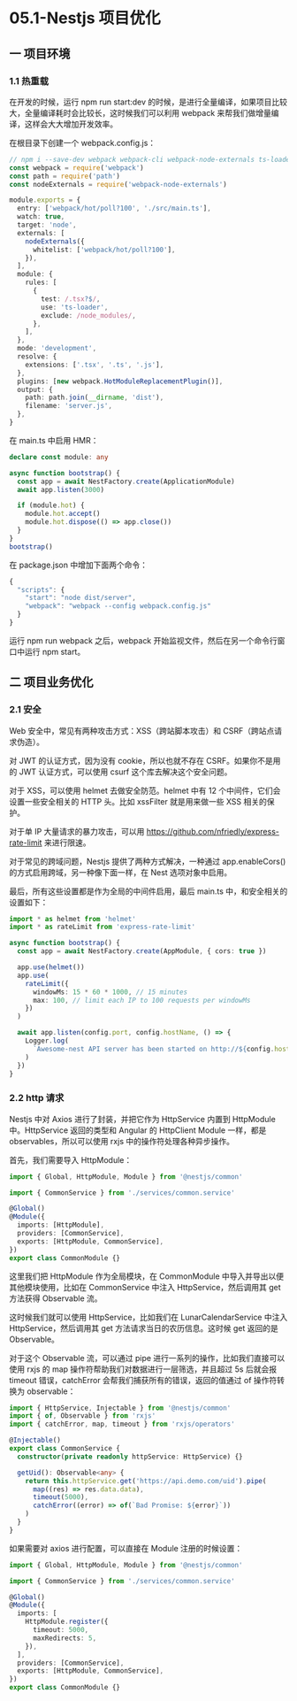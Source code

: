# 05.1-Nestjs 项目优化

## 一 项目环境

### 1.1 热重载

在开发的时候，运行 npm run start:dev 的时候，是进行全量编译，如果项目比较大，全量编译耗时会比较长，这时候我们可以利用 webpack 来帮我们做增量编译，这样会大大增加开发效率。

在根目录下创建一个 webpack.config.js：

```ts
// npm i --save-dev webpack webpack-cli webpack-node-externals ts-loader
const webpack = require('webpack')
const path = require('path')
const nodeExternals = require('webpack-node-externals')

module.exports = {
  entry: ['webpack/hot/poll?100', './src/main.ts'],
  watch: true,
  target: 'node',
  externals: [
    nodeExternals({
      whitelist: ['webpack/hot/poll?100'],
    }),
  ],
  module: {
    rules: [
      {
        test: /.tsx?$/,
        use: 'ts-loader',
        exclude: /node_modules/,
      },
    ],
  },
  mode: 'development',
  resolve: {
    extensions: ['.tsx', '.ts', '.js'],
  },
  plugins: [new webpack.HotModuleReplacementPlugin()],
  output: {
    path: path.join(__dirname, 'dist'),
    filename: 'server.js',
  },
}
```

在 main.ts 中启用 HMR：

```ts
declare const module: any

async function bootstrap() {
  const app = await NestFactory.create(ApplicationModule)
  await app.listen(3000)

  if (module.hot) {
    module.hot.accept()
    module.hot.dispose(() => app.close())
  }
}
bootstrap()
```

在 package.json 中增加下面两个命令：

```ts
{
  "scripts": {
    "start": "node dist/server",
    "webpack": "webpack --config webpack.config.js"
  }
}
```

运行 npm run webpack 之后，webpack 开始监视文件，然后在另一个命令行窗口中运行 npm start。

## 二 项目业务优化

### 2.1 安全

Web 安全中，常见有两种攻击方式：XSS（跨站脚本攻击）和 CSRF（跨站点请求伪造）。

对 JWT 的认证方式，因为没有 cookie，所以也就不存在 CSRF。如果你不是用的 JWT 认证方式，可以使用 csurf 这个库去解决这个安全问题。

对于 XSS，可以使用 helmet 去做安全防范。helmet 中有 12 个中间件，它们会设置一些安全相关的 HTTP 头。比如 xssFilter 就是用来做一些 XSS 相关的保护。

对于单 IP 大量请求的暴力攻击，可以用 <https://github.com/nfriedly/express-rate-limit> 来进行限速。

对于常见的跨域问题，Nestjs 提供了两种方式解决，一种通过 app.enableCors() 的方式启用跨域，另一种像下面一样，在 Nest 选项对象中启用。

最后，所有这些设置都是作为全局的中间件启用，最后 main.ts 中，和安全相关的设置如下：

```ts
import * as helmet from 'helmet'
import * as rateLimit from 'express-rate-limit'

async function bootstrap() {
  const app = await NestFactory.create(AppModule, { cors: true })

  app.use(helmet())
  app.use(
    rateLimit({
      windowMs: 15 * 60 * 1000, // 15 minutes
      max: 100, // limit each IP to 100 requests per windowMs
    })
  )

  await app.listen(config.port, config.hostName, () => {
    Logger.log(
      `Awesome-nest API server has been started on http://${config.hostName}:${config.port}`
    )
  })
}
```

### 2.2 http 请求

Nestjs 中对 Axios 进行了封装，并把它作为 HttpService 内置到 HttpModule 中。HttpService 返回的类型和 Angular 的 HttpClient Module 一样，都是 observables，所以可以使用 rxjs 中的操作符处理各种异步操作。

首先，我们需要导入 HttpModule：

```ts
import { Global, HttpModule, Module } from '@nestjs/common'

import { CommonService } from './services/common.service'

@Global()
@Module({
  imports: [HttpModule],
  providers: [CommonService],
  exports: [HttpModule, CommonService],
})
export class CommonModule {}
```

这里我们把 HttpModule 作为全局模块，在 CommonModule 中导入并导出以便其他模块使用，比如在 CommonService 中注入 HttpService，然后调用其 get 方法获得 Observable 流。

这时候我们就可以使用 HttpService，比如我们在 LunarCalendarService 中注入 HttpService，然后调用其 get 方法请求当日的农历信息。这时候 get 返回的是 Observable。

对于这个 Observable 流，可以通过 pipe 进行一系列的操作，比如我们直接可以使用 rxjs 的 map 操作符帮助我们对数据进行一层筛选，并且超过 5s 后就会报 timeout 错误，catchError 会帮我们捕获所有的错误，返回的值通过 of 操作符转换为 observable：

```ts
import { HttpService, Injectable } from '@nestjs/common'
import { of, Observable } from 'rxjs'
import { catchError, map, timeout } from 'rxjs/operators'

@Injectable()
export class CommonService {
  constructor(private readonly httpService: HttpService) {}

  getUid(): Observable<any> {
    return this.httpService.get('https://api.demo.com/uid').pipe(
      map((res) => res.data.data),
      timeout(5000),
      catchError((error) => of(`Bad Promise: ${error}`))
    )
  }
}
```

如果需要对 axios 进行配置，可以直接在 Module 注册的时候设置：

```ts
import { Global, HttpModule, Module } from '@nestjs/common'

import { CommonService } from './services/common.service'

@Global()
@Module({
  imports: [
    HttpModule.register({
      timeout: 5000,
      maxRedirects: 5,
    }),
  ],
  providers: [CommonService],
  exports: [HttpModule, CommonService],
})
export class CommonModule {}
```
